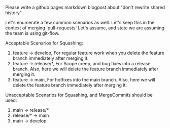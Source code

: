 Please write a github pages markdown blogpost about "don't rewrite shared history" 

Let's enumerate a few common scenarios as well. 
Let's keep this in the context of merging 'pull-requests'
Let's assume, and state we are assuming the team is using git-flow.

Acceptable Scenarios for Squashing:
1. feature -> develop, For regular feature work when you delete the feature branch immediately after merging it.
2. feature -> release/*, For Scope creep, and bug fixes into a release branch. Also, here we will delete the feature branch immediately after merging it.
3. feature -> main, For hotfixes into the main branch. Also, here we will delete the feature branch immediately after merging it. 

Unacceptable Scenarios for Squashing, and MergeCommits should be used:
1. main -> release/*
2. release/* -> main
3. main -> develop
